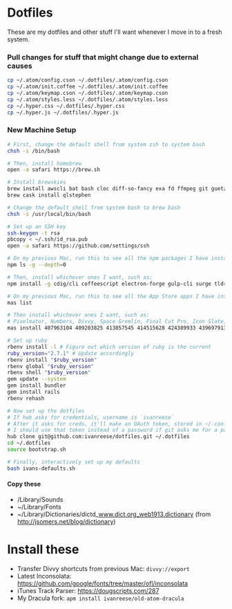 # Dotfiles
These are my dotfiles and other stuff I'll want whenever I move in to a fresh system.

### Pull changes for stuff that might change due to external causes
```bash
cp ~/.atom/config.cson ~/.dotfiles/.atom/config.cson
cp ~/.atom/init.coffee ~/.dotfiles/.atom/init.coffee
cp ~/.atom/keymap.cson ~/.dotfiles/.atom/keymap.cson
cp ~/.atom/styles.less ~/.dotfiles/.atom/styles.less
cp ~/.hyper.css ~/.dotfiles/.hyper.css
cp ~/.hyper.js ~/.dotfiles/.hyper.js
```

### New Machine Setup

```bash
# First, change the default shell from system zsh to system bash
chsh -s /bin/bash

# Then, install homebrew
open -a safari https://brew.sh

# Install brewskies
brew install awscli bat bash cloc diff-so-fancy exa fd ffmpeg git guetzli hub mas node prettyping rbenv yarn
brew cask install qlstephen

# Change the default shell from system bash to brew bash
chsh -s /usr/local/bin/bash

# Set up an SSH key
ssh-keygen -t rsa
pbcopy < ~/.ssh/id_rsa.pub
open -a safari https://github.com/settings/ssh

# On my previous Mac, run this to see all the npm packages I have installed
npm ls -g --depth=0

# Then, install whichever ones I want, such as:
npm install -g cdig/cli coffeescript electron-forge gulp-cli surge tldr

# On my previous Mac, run this to see all the App Store apps I have installed:
mas list

# Then install whichever ones I want, such as:
# Pixelmator, Numbers, Divvy, Space Gremlin, Final Cut Pro, Icon Slate, Keka, iA Writer, Quiver, xScope, ColorSnapper2, HyperDither, Pixelmator Pro, Wipr, Gifski, Tweetbot, Drafts
mas install 407963104 409203825 413857545 414515628 424389933 439697913 470158793 775737590 866773894 889428659 969418666 1110997147 1289583905 1320666476 1351639930 1384080005 1435957248

# Set up ruby
rbenv install -l # Figure out which version of ruby is the current
ruby_version="2.7.1" # Update accordingly
rbenv install "$ruby_version"
rbenv global "$ruby_version"
rbenv shell "$ruby_version"
gem update --system
gem install bundler
gem install rails
rbenv rehash

# Now set up the dotfiles
# If hub asks for credentials, username is `ivanreese`
# After it asks for creds, it'll make an OAuth token, stored in ~/.config/hub
# I should use that token instead of a password if git asks me for a password when working with an https remote
hub clone git@github.com:ivanreese/dotfiles.git ~/.dotfiles
cd ~/.dotfiles
source bootstrap.sh

# Finally, interactively set up my defaults
bash ivans-defaults.sh
```

#### Copy these
* /Library/Sounds
* ~/Library/Fonts
* ~/Library/Dictionaries/dictd_www.dict.org_web1913.dictionary (from http://jsomers.net/blog/dictionary)

# Install these
* Transfer Divvy shortcuts from previous Mac: `divvy://export`
* Latest Inconsolata: https://github.com/google/fonts/tree/master/ofl/inconsolata
* iTunes Track Parser: https://dougscripts.com/287
* My Dracula fork: `apm install ivanreese/old-atom-dracula`
